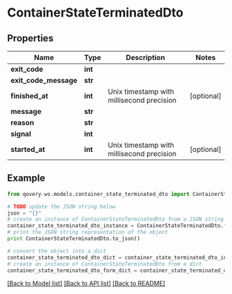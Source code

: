 # ContainerStateTerminatedDto


## Properties

Name | Type | Description | Notes
------------ | ------------- | ------------- | -------------
**exit_code** | **int** |  | 
**exit_code_message** | **str** |  | 
**finished_at** | **int** | Unix timestamp with millisecond precision | [optional] 
**message** | **str** |  | 
**reason** | **str** |  | 
**signal** | **int** |  | 
**started_at** | **int** | Unix timestamp with millisecond precision | [optional] 

## Example

```python
from qovery-ws.models.container_state_terminated_dto import ContainerStateTerminatedDto

# TODO update the JSON string below
json = "{}"
# create an instance of ContainerStateTerminatedDto from a JSON string
container_state_terminated_dto_instance = ContainerStateTerminatedDto.from_json(json)
# print the JSON string representation of the object
print ContainerStateTerminatedDto.to_json()

# convert the object into a dict
container_state_terminated_dto_dict = container_state_terminated_dto_instance.to_dict()
# create an instance of ContainerStateTerminatedDto from a dict
container_state_terminated_dto_form_dict = container_state_terminated_dto.from_dict(container_state_terminated_dto_dict)
```
[[Back to Model list]](../README.md#documentation-for-models) [[Back to API list]](../README.md#documentation-for-api-endpoints) [[Back to README]](../README.md)


